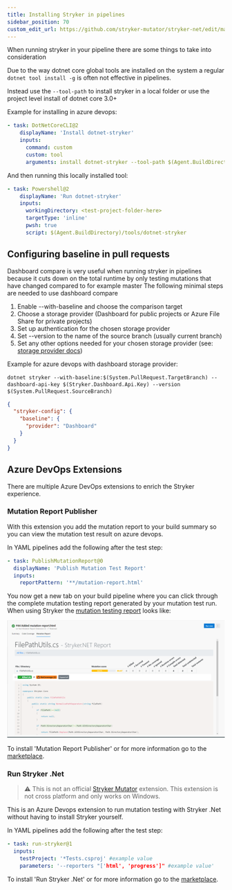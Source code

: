 ```yaml
---
title: Installing Stryker in pipelines
sidebar_position: 70
custom_edit_url: https://github.com/stryker-mutator/stryker-net/edit/master/docs/stryker-in-pipeline.md
---
```


When running stryker in your pipeline there are some things to take into consideration

Due to the way dotnet core global tools are installed on the system a regular `dotnet tool install -g` is often not effective in pipelines.

Instead use the `--tool-path` to install stryker in a local folder or use the project level install of dotnet core 3.0+

Example for installing in azure devops:

```yaml
- task: DotNetCoreCLI@2
    displayName: 'Install dotnet-stryker'
    inputs:
      command: custom
      custom: tool
      arguments: install dotnet-stryker --tool-path $(Agent.BuildDirectory)/tools
```

And then running this locally installed tool:

```yaml
- task: Powershell@2
    displayName: 'Run dotnet-stryker'
    inputs:
      workingDirectory: <test-project-folder-here>
      targetType: 'inline'
      pwsh: true
      script: $(Agent.BuildDirectory)/tools/dotnet-stryker
```

## Configuring baseline in pull requests
Dashboard compare is very useful when running stryker in pipelines because it cuts down on the total runtime by only testing mutations that have changed compared to for example master
The following minimal steps are needed to use dashboard compare

1. Enable --with-baseline and choose the comparison target
1. Choose a storage provider (Dashboard for public projects or Azure File Share for private projects)
1. Set up authentication for the chosen storage provider 
1. Set --version to the name of the source branch (usually current branch)
1. Set any other options needed for your chosen storage provider (see: [storage provider docs](https://stryker-mutator.io/docs/stryker-net/configuration#baselineprovider-string))

Example for azure devops with dashboard storage provider:
```
dotnet stryker --with-baseline:$(System.PullRequest.TargetBranch) --dashboard-api-key $(Stryker.Dashboard.Api.Key) --version $(System.PullRequest.SourceBranch)
```

```json
{
  "stryker-config": {
    "baseline": {
      "provider": "Dashboard"
    }
  }
}
```

## Azure DevOps Extensions
There are multiple Azure DevOps extensions to enrich the Stryker experience. 

### Mutation Report Publisher
With this extension you add the mutation report to your build summary so you can view the mutation test result on azure devops.

In YAML pipelines add the following after the test step:

```yaml
- task: PublishMutationReport@0
  displayName: 'Publish Mutation Test Report'
  inputs:
    reportPattern: '**/mutation-report.html'
```

You now get a new tab on your build pipeline where you can click through the complete mutation testing report generated by your mutation test run. When using Stryker the [mutation testing report](https://github.com/stryker-mutator/mutation-testing-elements) looks like:

![mutation report in a build](./images/devops-report-publisher-tab.png)

To install 'Mutation Report Publisher' or for more information go to the [marketplace](https://marketplace.visualstudio.com/items?itemName=stryker-mutator.mutation-report-publisher).

### Run Stryker .Net
> ⚠ This is not an official [Stryker Mutator](https://stryker-mutator.io/) extension. This extension is not cross platform and only works on Windows.

This is an Azure Devops extension to run mutation testing with Stryker .Net without having to install Stryker yourself. 

In YAML pipelines add the following after the test step:

```yaml
- task: run-stryker@1
  inputs:
    testProject: '*Tests.csproj' #example value
    parameters: '--reporters "['html', 'progress']" #example value'
```

To install 'Run Stryker .Net' or for more information go to the [marketplace](https://marketplace.visualstudio.com/items?itemName=raschmitt.run-stryker-net-task).
